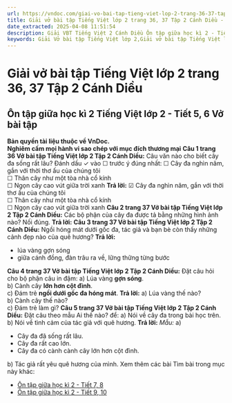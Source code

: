 ```yaml
---
url: https://vndoc.com/giai-vo-bai-tap-tieng-viet-lop-2-trang-36-37-tap-2-canh-dieu-321477
title: Giải vở bài tập Tiếng Việt lớp 2 trang 36, 37 Tập 2 Cánh Diều - VnDoc.com
date_extracted: 2025-04-08 11:51:54
description: Giải VBT Tiếng Việt 2 Cánh Diều Ôn tập giữa học kì 2 - Tiết 5, 6 trang 36 được biên soạn nhằm giúp các em HS học tập tốt môn Tiếng Việt lớp 2 Cánh Diều. Mời các bạn tham khảo.
keywords: Giải Vở bài tập Tiếng Việt lớp 2,Giải vở bài tập Tiếng Việt lớp 2 trang 36 Tập 2 Cánh Diều,Giải Ôn tập giữa học kì 2 Tiếng Việt lớp 4 Vở bài tập,Bài 27 Ôn tập giữa học kì 2 lớp 2 Vở bài tập,Giải VBT Tiếng Việt lớp 2 Tập 2 trang 36 Cánh Diều,Giải Ôn tập giữa học kì 2 Tiếng Việt lớp 2 Cánh Diều,Giải vbt Tiếng Việt lớp 2
---
```


# Giải vở bài tập Tiếng Việt lớp 2 trang 36, 37 Tập 2 Cánh Diều
## **Ôn tập giữa học kì 2 Tiếng Việt lớp 2 - Tiết 5, 6 Vở bài tập**
**Bản quyền tài liệu thuộc về VnDoc.**  
**Nghiêm cấm mọi hành vi sao chép với mục đích thương mại**
**Câu 1 trang 36 Vở bài tập Tiếng Việt lớp 2 Tập 2 Cánh Diều:** Câu văn nào cho biết cây đa sống rất lâu? Đánh dấu ✓ vào ☐ trước ý đúng nhất:
☐ Cây đa nghìn năm, gắn với thời thơ ấu của chúng tôi  
☐ Thân cây như một tòa nhà cổ kính  
☐ Ngọn cây cao vút giữa trời xanh
**Trả lời:**
☑ Cây đa nghìn năm, gắn với thời thơ ấu của chúng tôi  
☐ Thân cây như một tòa nhà cổ kính  
☐ Ngọn cây cao vút giữa trời xanh
**Câu 2 trang 37 Vở bài tập Tiếng Việt lớp 2 Tập 2 Cánh Diều:** Các bộ phận của cây đa được tả bằng những hình ảnh nào? Nối đúng.
**Trả lời:**
**Câu 3 trang 37 Vở bài tập Tiếng Việt lớp 2 Tập 2 Cánh Diều:** Ngồi hóng mát dưới gốc đa, tác giả và bạn bè còn thấy những cảnh đẹp nào của quê hương?
**Trả lời:**
  * lúa vàng gợn sóng
  * giữa cánh đồng, đàn trâu ra về, lững thững từng bước

**Câu 4 trang 37 Vở bài tập Tiếng Việt lớp 2 Tập 2 Cánh Diều:** Đặt câu hỏi cho bộ phận câu in đậm:
a\) Lúa vàng **gợn sóng**.  
b\) Cành cây **lớn hơn cột đình**.  
c\) Đám trẻ **ngồi dưới gốc đa hóng mát**.
**Trả lời:**
a\) Lúa vàng thế nào?  
b\) Cành cây thế nào?  
c\) Đám trẻ làm gì?
**Câu 5 trang 37 Vở bài tập Tiếng Việt lớp 2 Tập 2 Cánh Diều:** Đặt câu theo mẫu Ai thế nào? để:
a\) Nói về cây đa trong bài học trên.  
b\) Nói về tình cảm của tác giả với quê hương.
**Trả lời:**
_Mẫu:_
a\)
  * Cây đa đã sống rất lâu.
  * Cây đa rất cao lớn.
  * Cây đa có cành cành cây lớn hơn cột đình.

b\) Tác giả rất yêu quê hương của mình.
Xem thêm các bài Tìm bài trong mục này khác:
  * [Ôn tập giữa học kì 2 - Tiết 7, 8](</giai-vo-bai-tap-tieng-viet-lop-2-trang-37-tap-2-canh-dieu-321479>)
  * [Ôn tập giữa học kì 2 - Tiết 9, 10 ](</giai-vo-bai-tap-tieng-viet-lop-2-trang-38-39-tap-2-canh-dieu-321480>)

